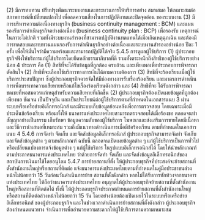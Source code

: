 (2) มีการทบทวน ปรับปรุงพัฒนาระบบงานและกระบวนการให้บริการอย่าง
สมาเสมอ ให้เหมาะสมต่อสภาพการณ์ที่เปลี่ยนแปลงไป เพื่อลดความเสี่ยงในการปฏิบัติงานและปิดจุดอ่อน
ของระบบงาน
(3) มีการบริหารความต่อเนื่องทางธุรกิจ (business continuity management :
BCM) และแผนรองรับการดำเนินธุรกิจอย่างต่อเนื่อง (business continuity plan : BCP) เพื่อรองรับ
เหตุการณ์ในภาวะไม่ปกติ รวมทั้งมีระบบงานสำรองที่สามารถปฏิบัติงานทดแทนได้เมื่อเกิดเหตุฉุกเฉิน
และต้องมีการทดสอบและทบทวนแผนรองรับการดำเนินธุรกิจอย่างต่อเนื่องและระบบงานสำรองอย่างน้อย
ปีละ 1 ครั้ง เพื่อให้มั่นใจว่ามีความพร้อมและสามารถปฏิบัติได้จริง
5.4.5 การดูแลผู้ใช้บริการ
(1) ผู้ประกอบธุรกิจฟังให้บริการแก่ผู้ใช้บริการโดยยึดหลักธรรมาภิบาลที่ดี
รวมทั้งตระหนักถึงสิทธิของผู้ใช้บริการอย่างน้อย 4 ประการ คือ (1) สิทธิที่จะได้รับข้อมูลที่ถูกต้อง ครบถ้วน
และเพียงพอเพื่อประกอบการพิจารณาตัดสินใจ (2) สิทธิที่จะเลือกใช้บริการทางการเงินได้ตามความต้องการ
(3) สิทธิที่จะร้องเรียนเมื่อผู้ใช้บริการประสบปัญหา ซึ่งผู้ประกอบธุรกิจควรจัดให้มีช่องทางการรับเรื่องร้องเรียน
และมาตรการดำาเนินการเพื่อบรรเทาความเสียหายหรือแก้ไขเรื่องร้องเรียนดังกล่าว และ (4) สิทธิที่จะ
ได้รับการพิจารณาชดเชยที่พอสมควรแก่เหตุสำหรับความเสียหายที่เกิดขึ้น
(2) ผู้ประกอบธุรกิจต้องเปิดเผยข้อมูลที่ถูกต้อง เพียงพอ ชัดเจน เป็นปัจจุบัน
และเป็นประโยชน์ต่อผู้ใช้บริการตามที่กำหนดในเอกสารแนบ 3 ผ่านระบบหรือเครือข่ายอิเล็กทรอนิกส์
และมีระบบเก็บข้อมูลย้อนหลังเพื่อการตรวจสอบ โดยเฉพาะเมื่อมีประเด็นข้อร้องเรียน พร้อมทั้งให้
ธนาคารแห่งประเทศไทยสามารถตรวจสอบได้เมื่อร้องขอ ตลอดจนทำสัญญาอย่างเป็นธรรม เก็บรักษา
ข้อมูลความลับของผู้ใช้บริการ โฆษณาและส่งเสริมการขายโดยมีเนื้อหาและวิธีการนำเสนอที่เหมาะสม
รวมถึงมีแนวทางดำาเนินการเมื่อมีข้อร้องเรียน ตามที่กําหนดในเอกสารแนบ 4
5.4.6 การจัดทำ จัดเก็บ และจัดส่งข้อมูลอิเล็กทรอนิกส์
ผู้ประกอบธุรกิจสามารถจัดทำ จัดเก็บ และจัดส่งข้อมูลต่าง ๆ ตามหลักเกณฑ์
ฉบับนี้ ตลอดจนเปิดเผยข้อมูลต่าง ๆ แก่ผู้ใช้บริการเป็นการทั่วไป หรือเปลี่ยนแปลงการแจ้งข้อมูลต่าง ๆ
แก่ผู้ใช้บริการ ในรูปแบบอิเล็กทรอนิกส์ได้ โดยให้นำหลักเกณฑ์ตามประกาศธนาคารแห่งประเทศไทย
ว่าด้วยการจัดทำ จัดเก็บ และจัดส่งข้อมูลอิเล็กทรอนิกส์ของสถาบันการเงินมาใช้โดยอนุโลม
5.4.7 การย้ายสถานที่ตั้ง
ให้ผู้ประกอบธุรกิจที่ประสงค์จะย้ายสถานที่ตั้งสำนักงานใหญ่หรือสถานที่ติดต่อ
แจ้งธนาคารแห่งประเทศไทยตามที่กำหนดในคู่มือประชาชนล่วงหน้าไม่น้อยกว่า 15 วันก่อนวันดำเนินการย้าย
สถานที่ตั้งดังกล่าว หากไม่ได้รับการทักท้วงจากธนาคารแห่งประเทศไทย ให้ถือว่าธนาคารแห่งประเทศไทย
อนุญาตให้ผู้ประกอบธุรกิจย้ายสถานที่ตั้งสำนักงานใหญ่หรือสถานที่ติดต่อได้
ทั้งนี้ ให้ผู้ประกอบธุรกิจประกาศกำหนดการย้ายสถานที่ตั้งสำนักงานใหญ่
หรือสถานที่ติดต่อล่วงหน้าไม่น้อยกว่า 15 วัน โดยอย่างน้อยต้องเปิดเผยไว้ในระบบหรือเครือข่ายอิเล็กทรอนิกส์
ของผู้ประกอบธุรกิจ และในช่วงเวลาดำเนินการย้ายสถานที่ตั้งดังกล่าว ผู้ประกอบธุรกิจต้องกำหนดแนวทาง
จําเนินการเพื่ออ่านวยความสะดวกให้ผู้ใช้บริการตามความเหมาะสม
